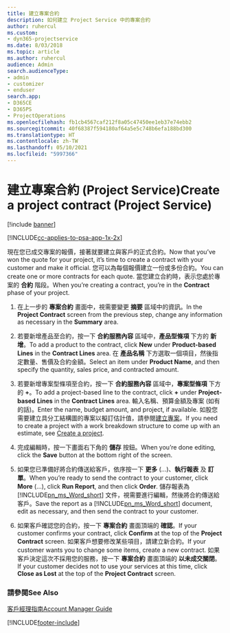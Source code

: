 ```yaml
---
title: 建立專案合約
description: 如何建立 Project Service 中的專案合約
author: ruhercul
ms.custom:
- dyn365-projectservice
ms.date: 8/03/2018
ms.topic: article
ms.author: ruhercul
audience: Admin
search.audienceType:
- admin
- customizer
- enduser
search.app:
- D365CE
- D365PS
- ProjectOperations
ms.openlocfilehash: fb1cb4567caf212f8a05c47450ee1eb37e74ebb2
ms.sourcegitcommit: 40f68387f594180af64a5e5c748b6efa188bd300
ms.translationtype: HT
ms.contentlocale: zh-TW
ms.lasthandoff: 05/10/2021
ms.locfileid: "5997366"
---
```

# <a name="create-a-project-contract-project-service"></a><span data-ttu-id="5e7ee-103">建立專案合約 (Project Service)</span><span class="sxs-lookup"><span data-stu-id="5e7ee-103">Create a project contract (Project Service)</span></span>

[!include [banner](../includes/psa-now-project-operations.md)]

[!INCLUDE[cc-applies-to-psa-app-1x-2x](../includes/cc-applies-to-psa-app-1x-2x.md)]

<span data-ttu-id="5e7ee-104">現在您已成交專案的報價，接著就要建立與客戶的正式合約。</span><span class="sxs-lookup"><span data-stu-id="5e7ee-104">Now that you’ve won the quote for your project, it’s time to create a contract with your customer and make it official.</span></span> <span data-ttu-id="5e7ee-105">您可以為每個報價建立一份或多份合約。</span><span class="sxs-lookup"><span data-stu-id="5e7ee-105">You can create one or more contracts for each quote.</span></span> <span data-ttu-id="5e7ee-106">當您建立合約時，表示您處於專案的 **合約** 階段。</span><span class="sxs-lookup"><span data-stu-id="5e7ee-106">When you’re creating a contract, you’re in the **Contract** phase of your project.</span></span>  
  
1. <span data-ttu-id="5e7ee-107">在上一步的 **專案合約** 畫面中，視需要變更 **摘要** 區域中的資訊。</span><span class="sxs-lookup"><span data-stu-id="5e7ee-107">In the **Project Contract** screen from the previous step, change any information as necessary in the **Summary** area.</span></span>  
  
2. <span data-ttu-id="5e7ee-108">若要新增產品至合約，按一下 **合約服務內容** 區域中，**產品型條項** 下方的 **新增**。</span><span class="sxs-lookup"><span data-stu-id="5e7ee-108">To add a product to the contract, click **New** under **Product-based Lines** in the **Contract Lines** area.</span></span> <span data-ttu-id="5e7ee-109">在 **產品名稱** 下方選取一個項目，然後指定數量、售價及合約金額。</span><span class="sxs-lookup"><span data-stu-id="5e7ee-109">Select an item under **Product Name**, and then specify the quantity, sales price, and contracted amount.</span></span>  
  
3. <span data-ttu-id="5e7ee-110">若要新增專案型條項至合約，按一下 **合約服務內容** 區域中，**專案型條項** 下方的 **+**。</span><span class="sxs-lookup"><span data-stu-id="5e7ee-110">To add a project-based line to the contract, click **+** under **Project-based Lines** in the **Contract Lines** area.</span></span> <span data-ttu-id="5e7ee-111">輸入名稱、預算金額及專案 (如有的話)。</span><span class="sxs-lookup"><span data-stu-id="5e7ee-111">Enter the name, budget amount, and project, if available.</span></span> <span data-ttu-id="5e7ee-112">如股您需要建立具分工結構圖的專案以擬訂估計值，請參閱[建立專案](../psa/create-project.md)。</span><span class="sxs-lookup"><span data-stu-id="5e7ee-112">If you need to create a project with a work breakdown structure to come up with an estimate, see [Create a project](../psa/create-project.md).</span></span>  
  
4. <span data-ttu-id="5e7ee-113">完成編輯時，按一下畫面右下角的 **儲存** 按鈕。</span><span class="sxs-lookup"><span data-stu-id="5e7ee-113">When you’re done editing, click the **Save** button at the bottom right of the screen.</span></span>  
  
5. <span data-ttu-id="5e7ee-114">如果您已準備好將合約傳送給客戶，依序按一下 **更多** (...)、**執行報表** 及 **訂單**。</span><span class="sxs-lookup"><span data-stu-id="5e7ee-114">When you’re ready to send the contract to your customer, click **More** (…), click **Run Report**, and then click **Order**.</span></span> <span data-ttu-id="5e7ee-115">儲存報表為 [!INCLUDE[pn_ms_Word_short](../includes/pn-ms-word-short.md)] 文件，視需要進行編輯，然後將合約傳送給客戶。</span><span class="sxs-lookup"><span data-stu-id="5e7ee-115">Save the report as a [!INCLUDE[pn_ms_Word_short](../includes/pn-ms-word-short.md)] document, edit as necessary, and then send the contract to your customer.</span></span>  
  
6. <span data-ttu-id="5e7ee-116">如果客戶確認您的合約，按一下 **專案合約** 畫面頂端的 **確認**。</span><span class="sxs-lookup"><span data-stu-id="5e7ee-116">If your customer confirms your contract, click **Confirm** at the top of the **Project Contract** screen.</span></span> <span data-ttu-id="5e7ee-117">如果客戶想要修改某些項目，請建立新合約。</span><span class="sxs-lookup"><span data-stu-id="5e7ee-117">If your customer wants you to change some items, create a new contract.</span></span> <span data-ttu-id="5e7ee-118">如果客戶決定這次不採用您的服務，按一下 **專案合約** 畫面頂端的 **以未成交關閉**。</span><span class="sxs-lookup"><span data-stu-id="5e7ee-118">If your customer decides not to use your services at this time, click **Close as Lost** at the top of the **Project Contract** screen.</span></span>  
  
### <a name="see-also"></a><span data-ttu-id="5e7ee-119">請參閱</span><span class="sxs-lookup"><span data-stu-id="5e7ee-119">See Also</span></span>  
 [<span data-ttu-id="5e7ee-120">客戶經理指南</span><span class="sxs-lookup"><span data-stu-id="5e7ee-120">Account Manager Guide</span></span>](../psa/account-manager-guide.md)


[!INCLUDE[footer-include](../includes/footer-banner.md)]